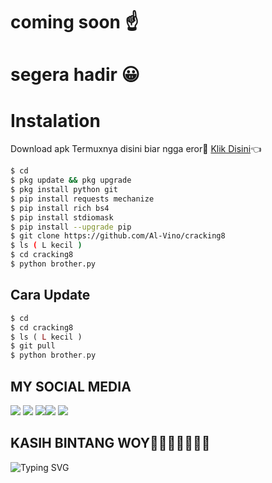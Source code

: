 # coming soon ☝️
# segera hadir 😀
# Instalation
Download apk Termuxnya disini biar ngga eror🌟
[Klik Disini](https://f-droid.org/repo/com.termux_117.apk)👈
```bash
$ cd
$ pkg update && pkg upgrade
$ pkg install python git
$ pip install requests mechanize
$ pip install rich bs4
$ pip install stdiomask
$ pip install --upgrade pip
$ git clone https://github.com/Al-Vino/cracking8
$ ls ( L kecil )
$ cd cracking8
$ python brother.py
```
## Cara Update
```php
$ cd
$ cd cracking8
$ ls ( L kecil )
$ git pull
$ python brother.py
```
## MY SOCIAL MEDIA 
[![](https://img.shields.io/badge/Github-black?logo=Github&logoColor=black&labelColor=white)](https://github.com/Al-Vino) [![](https://img.shields.io/badge/Twitter-blue?logo=Twitter&logoColor=White&labelColor=white)](https://mobile.twitter.com/AdjAlvino)
[![](https://img.shields.io/badge/Facebook-blue?logo=Facebook&logoColor=blue&labelColor=white)](https://www.facebook.com/Alvin0Xy.io)[![](https://img.shields.io/badge/Instagram-red?logo=Instagram&logoColor=red&labelColor=white)](https://www.instagram.com/mhff_xy) [![](https://img.shields.io/badge/Whatsapp-CHAT-red?logo=Whatsapp&logoColor=Brightgreen&labelColor=white)](https://wa.me/17154739342text=Halo+kak+alvino+ganteng)
## KASIH BINTANG WOY🌟🌟🌟🌟🌟🌟🌟
![Typing SVG](https://readme-typing-svg.herokuapp.com?lines=Selamat+Bersenang-senang....!+)
